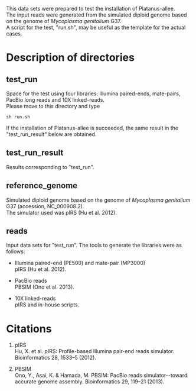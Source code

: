 This data sets were prepared to test the installation of Platanus-allee.  
The input reads were generated from the simulated diploid genome based on the genome of *Mycoplasma genitalium* G37.  
A script for the test, "run.sh", may be useful as the template for the actual cases.


# Description of directories

## test_run
Space for the test using four libraries: Illumina paired-ends, mate-pairs, PacBio long reads and 10X linked-reads.  
Please move to this directory and type
```
sh run.sh
```
If the installation of Platanus-allee is succeeded, the same result in the "test_run_result" below are obtained.

## test_run_result
Results corresponding to "test_run".

## reference_genome
Simulated diploid genome based on the genome of *Mycoplasma genitalium* G37 (accession, NC_000908.2).  
The simulator used was pIRS (Hu et al. 2012).

## reads
Input data sets for "test_run".
The tools to generate the libraries were as follows:

* Illumina paired-end (PE500) and mate-pair (MP3000)  
 pIRS (Hu et al. 2012).

* PacBio reads  
 PBSIM (Ono et al. 2013).  

* 10X linked-reads  
 pIRS and in-house scripts.


# Citations

1. pIRS  
 Hu, X. et al. pIRS: Profile-based Illumina pair-end reads simulator. Bioinformatics 28, 1533–5 (2012).

2. PBSIM  
 Ono, Y., Asai, K. & Hamada, M. PBSIM: PacBio reads simulator--toward accurate genome assembly. Bioinformatics 29, 119–21 (2013).
